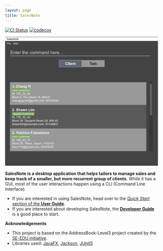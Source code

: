 ```yaml
---
layout: page
title: SalesNote
---
```


[![CI Status](https://github.com/AY2122S1-CS2103T-W08-3/tp/workflows/Java%20CI/badge.svg)](https://github.com/AY2122S1-CS2103T-W08-3/tp/actions)
[![codecov](https://codecov.io/gh/AY2122S1-CS2103T-W08-3/tp/branch/master/graph/badge.svg?token=05ON2OIR5Q)](https://codecov.io/gh/AY2122S1-CS2103T-W08-3/tp)

![Ui](images/Ui.png)

**SalesNote is a desktop application that helps tailors to manage sales and keep track of a smaller, but more recurrent group of clients.** 
While it has a GUI, most of the user interactions happen using a CLI (Command Line Interface).

* If you are interested in using SalesNote, head over to the [_Quick Start_ section of the **User Guide**](UserGuide.html#quick-start).
* If you are interested about developing SalesNote, the [**Developer Guide**](DeveloperGuide.html) is a good place to start.


**Acknowledgements**

* This project is based on the AddressBook-Level3 project created by the [SE-EDU initiative](https://se-education.org).
* Libraries used: [JavaFX](https://openjfx.io/), [Jackson](https://github.com/FasterXML/jackson), [JUnit5](https://github.com/junit-team/junit5)
